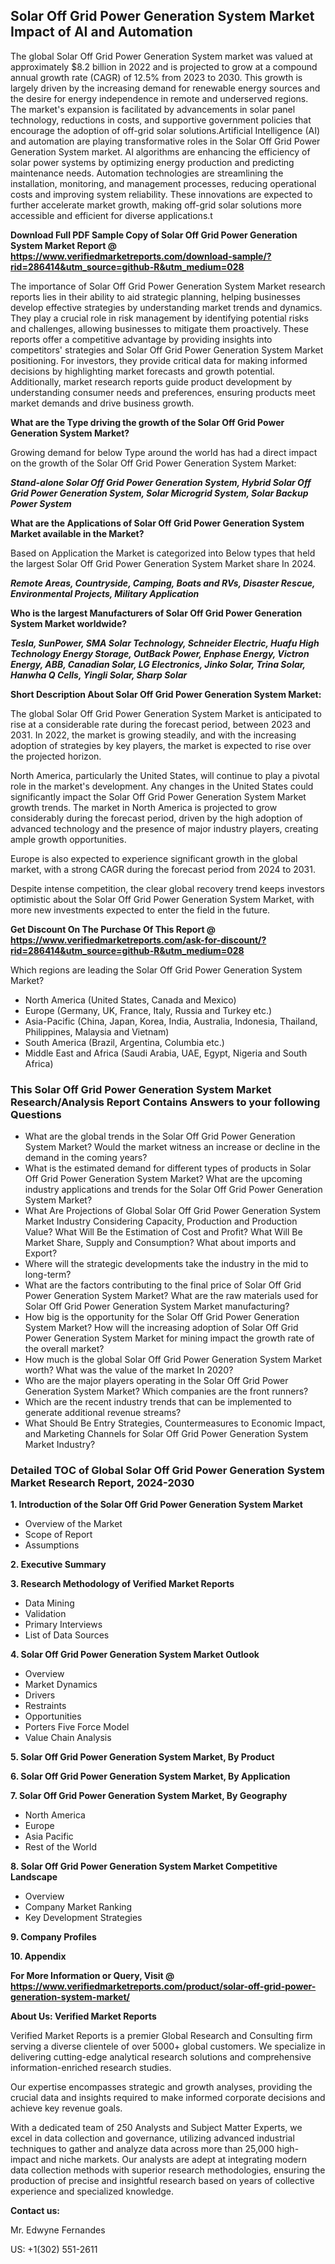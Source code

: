 <h2>Solar Off Grid Power Generation System Market Impact of AI and Automation</h2>The global Solar Off Grid Power Generation System market was valued at approximately $8.2 billion in 2022 and is projected to grow at a compound annual growth rate (CAGR) of 12.5% from 2023 to 2030. This growth is largely driven by the increasing demand for renewable energy sources and the desire for energy independence in remote and underserved regions. The market's expansion is facilitated by advancements in solar panel technology, reductions in costs, and supportive government policies that encourage the adoption of off-grid solar solutions.Artificial Intelligence (AI) and automation are playing transformative roles in the Solar Off Grid Power Generation System market. AI algorithms are enhancing the efficiency of solar power systems by optimizing energy production and predicting maintenance needs. Automation technologies are streamlining the installation, monitoring, and management processes, reducing operational costs and improving system reliability. These innovations are expected to further accelerate market growth, making off-grid solar solutions more accessible and efficient for diverse applications.t</p><p id="" class=""><strong>Download Full PDF Sample Copy of Solar Off Grid Power Generation System Market Report @ <a href="https://www.verifiedmarketreports.com/download-sample/?rid=286414&utm_source=github-R&utm_medium=028" target="_blank">https://www.verifiedmarketreports.com/download-sample/?rid=286414&utm_source=github-R&utm_medium=028</a></strong></p><p>The importance of&nbsp;Solar Off Grid Power Generation System Market research reports lies in their ability to aid strategic planning, helping businesses develop effective strategies by understanding market trends and dynamics. They play a crucial role in risk management by identifying potential risks and challenges, allowing businesses to mitigate them proactively. These reports offer a competitive advantage by providing insights into competitors' strategies and Solar Off Grid Power Generation System Market positioning. For investors, they provide critical data for making informed decisions by highlighting market forecasts and growth potential. Additionally, market research reports guide product development by understanding consumer needs and preferences, ensuring products meet market demands and drive business growth.</p><p><strong>What are the&nbsp;Type driving the growth of the Solar Off Grid Power Generation System Market?</strong></p><p id="" class="">Growing demand for below Type around the world has had a direct impact on the growth of the Solar Off Grid Power Generation System Market:</p><em><strong>Stand-alone Solar Off Grid Power Generation System, Hybrid Solar Off Grid Power Generation System, Solar Microgrid System, Solar Backup Power System</strong></em></p><strong>What are the&nbsp;Applications&nbsp;of Solar Off Grid Power Generation System Market available in the Market?</strong></p><p id="" class="">Based on Application the Market is categorized into Below types that held the largest Solar Off Grid Power Generation System Market share In 2024.</p><em><strong>Remote Areas, Countryside, Camping, Boats and RVs, Disaster Rescue, Environmental Projects, Military Application</strong></em></p><strong>Who is the largest Manufacturers of Solar Off Grid Power Generation System Market worldwide?</strong></p><p><em><strong>Tesla, SunPower, SMA Solar Technology, Schneider Electric, Huafu High Technology Energy Storage, OutBack Power, Enphase Energy, Victron Energy, ABB, Canadian Solar, LG Electronics, Jinko Solar, Trina Solar, Hanwha Q Cells, Yingli Solar, Sharp Solar</strong></em></p><p id="" class=""><strong>Short Description About Solar Off Grid Power Generation System Market:</strong></p><p>The global Solar Off Grid Power Generation System Market is anticipated to rise at a considerable rate during the forecast period, between 2023 and 2031. In 2022, the market is growing steadily, and with the increasing adoption of strategies by key players, the market is expected to rise over the projected horizon.</p><p>North America, particularly the United States, will continue to play a pivotal role in the market's development. Any changes in the United States could significantly impact the Solar Off Grid Power Generation System Market growth trends. The market in North America is projected to grow considerably during the forecast period, driven by the high adoption of advanced technology and the presence of major industry players, creating ample growth opportunities.</p><p>Europe is also expected to experience significant growth in the global market, with a strong CAGR during the forecast period from 2024 to 2031.</p><p>Despite intense competition, the clear global recovery trend keeps investors optimistic about the Solar Off Grid Power Generation System Market, with more new investments expected to enter the field in the future.</p><p id="" class=""><strong>Get Discount On The Purchase Of This Report @ <a href="https://www.verifiedmarketreports.com/ask-for-discount/?rid=286414&utm_source=github-R&utm_medium=028" target="_blank">https://www.verifiedmarketreports.com/ask-for-discount/?rid=286414&utm_source=github-R&utm_medium=028</a></strong></p>Which regions are leading the Solar Off Grid Power Generation System Market?</p><ul><li>North America (United States, Canada and Mexico)</li><li>Europe (Germany, UK, France, Italy, Russia and Turkey etc.)</li><li>Asia-Pacific (China, Japan, Korea, India, Australia, Indonesia, Thailand, Philippines, Malaysia and Vietnam)</li><li>South America (Brazil, Argentina, Columbia etc.)</li><li>Middle East and Africa (Saudi Arabia, UAE, Egypt, Nigeria and South Africa)</li></ul><h3 id="" class="">This Solar Off Grid Power Generation System Market Research/Analysis Report Contains Answers to your following Questions</h3><ul><li>What are the global trends in the Solar Off Grid Power Generation System Market? Would the market witness an increase or decline in the demand in the coming years?</li><li>What is the estimated demand for different types of products in Solar Off Grid Power Generation System Market? What are the upcoming industry applications and trends for the Solar Off Grid Power Generation System Market?</li><li>What Are Projections of Global Solar Off Grid Power Generation System Market Industry Considering Capacity, Production and Production Value? What Will Be the Estimation of Cost and Profit? What Will Be Market Share, Supply and Consumption? What about imports and Export?</li><li>Where will the strategic developments take the industry in the mid to long-term?</li><li>What are the factors contributing to the final price of Solar Off Grid Power Generation System Market? What are the raw materials used for Solar Off Grid Power Generation System Market manufacturing?</li><li>How big is the opportunity for the Solar Off Grid Power Generation System Market? How will the increasing adoption of Solar Off Grid Power Generation System Market for mining impact the growth rate of the overall market?</li><li>How much is the global Solar Off Grid Power Generation System Market worth? What was the value of the market In 2020?</li><li>Who are the major players operating in the Solar Off Grid Power Generation System Market? Which companies are the front runners?</li><li>Which are the recent industry trends that can be implemented to generate additional revenue streams?</li><li>What Should Be Entry Strategies, Countermeasures to Economic Impact, and Marketing Channels for Solar Off Grid Power Generation System Market Industry?</li></ul><h3 id="" class="">Detailed TOC of Global Solar Off Grid Power Generation System Market Research Report, 2024-2030</h3><p id="" class=""><strong>1. Introduction of the Solar Off Grid Power Generation System Market</strong></p><ul><li>Overview of the Market</li><li>Scope of Report</li><li>Assumptions</li></ul><p id="" class=""><strong>2. Executive Summary</strong></p><p id="" class=""><strong>3. Research Methodology of Verified Market Reports</strong></p><ul><li>Data Mining</li><li>Validation</li><li>Primary Interviews</li><li>List of Data Sources</li></ul><p id="" class=""><strong>4. Solar Off Grid Power Generation System Market Outlook</strong></p><ul><li>Overview</li><li>Market Dynamics</li><li>Drivers</li><li>Restraints</li><li>Opportunities</li><li>Porters Five Force Model</li><li>Value Chain Analysis</li></ul><p id="" class=""><strong>5. Solar Off Grid Power Generation System Market, By Product</strong></p><p id="" class=""><strong>6. Solar Off Grid Power Generation System Market, By Application</strong></p><p id="" class=""><strong>7. Solar Off Grid Power Generation System Market, By Geography</strong></p><ul><li>North America</li><li>Europe</li><li>Asia Pacific</li><li>Rest of the World</li></ul><p id="" class=""><strong>8. Solar Off Grid Power Generation System Market Competitive Landscape</strong></p><ul><li>Overview</li><li>Company Market Ranking</li><li>Key Development Strategies</li></ul><p id="" class=""><strong>9. Company Profiles</strong></p><p id="" class=""><strong>10. Appendix</strong></p><p id="" class=""><strong>For More Information or Query, Visit @ <a href="https://www.verifiedmarketreports.com/product/solar-off-grid-power-generation-system-market/" target="_blank">https://www.verifiedmarketreports.com/product/solar-off-grid-power-generation-system-market/</a></strong></p><p id="" class=""><strong>About Us: Verified Market Reports</strong></p><p id="" class="">Verified Market Reports is a premier Global Research and Consulting firm serving a diverse clientele of over 5000+ global customers. We specialize in delivering cutting-edge analytical research solutions and comprehensive information-enriched research studies.</p><p id="" class="">Our expertise encompasses strategic and growth analyses, providing the crucial data and insights required to make informed corporate decisions and achieve key revenue goals.</p><p id="" class="">With a dedicated team of 250 Analysts and Subject Matter Experts, we excel in data collection and governance, utilizing advanced industrial techniques to gather and analyze data across more than 25,000 high-impact and niche markets. Our analysts are adept at integrating modern data collection methods with superior research methodologies, ensuring the production of precise and insightful research based on years of collective experience and specialized knowledge.</p><p id="" class=""><strong>Contact us:</strong></p><p id="" class="">Mr. Edwyne Fernandes</p><p id="" class="">US: +1(302) 551-2611</p>